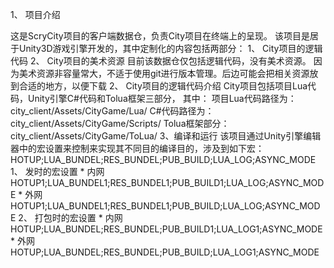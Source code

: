 1、 项目介绍

这是ScryCity项目的客户端数据仓，负责City项目在终端上的呈现。 该项目是居于Unity3D游戏引擎开发的，其中定制化的内容包括两部分：
	1、 City项目的逻辑代码
	2、 City项目的美术资源
目前该数据仓仅包括逻辑代码，没有美术资源。 因为美术资源非容量常大，不适于使用git进行版本管理。后边可能会把相关资源放到合适的地方，以便下载
2、 City项目的逻辑代码介绍
	City项目包括项目Lua代码，Unity引擎C#代码和Tolua框架三部分， 其中：
	项目Lua代码路径为：
		city_client/Assets/CityGame/Lua/
	C#代码路径为：
		city_client/Assets/CityGame/Scripts/
	Tolua框架部分：
		city_client/Assets/CityGame/ToLua/
3、编译和运行
	该项目通过Unity引擎编辑器中的宏设置来控制来实现其不同目的编译目的，涉及到如下宏：
		HOTUP;LUA_BUNDEL;RES_BUNDEL;PUB_BUILD;LUA_LOG;ASYNC_MODE
	1、 发时的宏设置
		* 内网
			HOTUP1;LUA_BUNDEL1;RES_BUNDEL1;PUB_BUILD1;LUA_LOG;ASYNC_MODE
		* 外网
			HOTUP1;LUA_BUNDEL1;RES_BUNDEL1;PUB_BUILD;LUA_LOG;ASYNC_MODE
	2、 打包时的宏设置
		* 内网
			HOTUP;LUA_BUNDEL;RES_BUNDEL;PUB_BUILD1;LUA_LOG1;ASYNC_MODE
		* 外网
			HOTUP;LUA_BUNDEL;RES_BUNDEL;PUB_BUILD;LUA_LOG1;ASYNC_MODE

	
